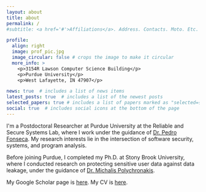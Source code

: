 ```yaml
---
layout: about
title: about
permalink: /
#subtitle: <a href='#'>Affiliations</a>. Address. Contacts. Moto. Etc.

profile:
  align: right
  image: prof_pic.jpg
  image_circular: false # crops the image to make it circular
  more_info: >
    <p>3154R Lawson Computer Science Building</p>
    <p>Purdue University</p>
    <p>West Lafayette, IN 47907</p>

news: true  # includes a list of news items
latest_posts: true  # includes a list of the newest posts
selected_papers: true # includes a list of papers marked as "selected={true}"
social: true  # includes social icons at the bottom of the page
---
```


I'm a Postdoctoral Researcher at Purdue University at the Reliable and Secure Systems Lab, where
I work under the guidance of [Dr. Pedro
Fonseca](https://www.cs.purdue.edu/homes/pfonseca/).
My research interests lie in the intersection of software security, systems, and program analysis.

Before joining Purdue, I completed my Ph.D. at Stony Brook University, where I
conducted research on protecting sensitive user data against data leakage, under the guidance of
[Dr. Michalis Polychronakis](https://www3.cs.stonybrook.edu/~mikepo/).

My Google Scholar page is [here](https://scholar.google.com/citations?user=lJqQKlQAAAAJ).
My CV is [here](assets/pdf/CV_Tapti.pdf).

